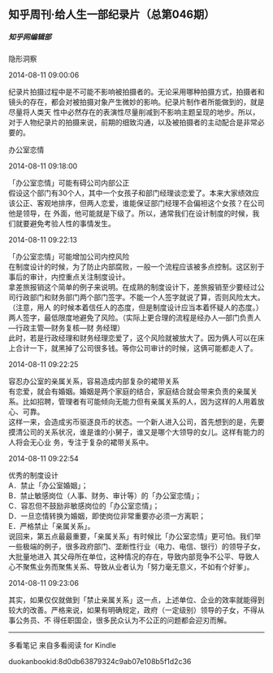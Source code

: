 ## 知乎周刊·给人生一部纪录片（总第046期）

##### 知乎网编辑部

  

  隐形洞察

  

2014-08-11 09:00:06

纪录片拍摄过程中是不可能不影响被拍摄者的。无论采用哪种拍摄方式，拍摄者和镜头的存在，都会对被拍摄对象产生微妙的影响。纪录片制作者所能做到的，就是尽量将人类天
性中必然存在的表演性尽量削减到不影响主题呈现的地步。所以，对于人物纪录片的拍摄来说，前期的细致沟通，以及被拍摄者的主动配合是非常必要的。

  

  办公室恋情

  

2014-08-11 09:18:00

「办公室恋情」可能有碍公司内部公正  
假设这个部门有30个人，其中一个女孩子和部门经理谈恋爱了。本来大家绩效应该公正、客观地排序，但两人恋爱，谁能保证部门经理不会偏袒这个女孩？在公司他是领导，在
外面，他可能就是下级了。所以，通常我们在设计制度的时候，我们就要避免考验人性的事情发生。

  

2014-08-11 09:22:13

「办公室恋情」可能增加公司内控风险  
在制度设计的时候，为了防止内部腐败，一般一个流程应该被多点控制。这区别于事后的审计，内控重点关注制度设计。  
拿差旅报销这个简单的例子来说明。在成熟的制度设计下，差旅报销至少要经过公司行政部门和财务部门两个部门签字。不能一个人签字就说了算，否则风险太大。（注意，用人
的时候本着信任人的态度，但是制度设计应当本着怀疑人的态度。）两人签字，最低限度地避免了风险。（实际上更合理的流程是经办人—部门负责人—行政主管—财务复核—财
务经理）  
此时，若是行政经理和财务经理恋爱了，这个风险就被放大了。因为俩人可以在床上合计一下，就黑掉了公司很多钱。等你公司审计的时候，这俩可能都走人了。

  

2014-08-11 09:22:25

容忍办公室的亲属关系，容易造成内部复杂的裙带关系  
有恋爱，就会有婚姻。婚姻是两个家庭的结合，家庭结合就会带来负责的亲属关系。比如招聘，管理者有可能倾向无能力但有亲属关系的人，因为这样的人用着放心、可靠。  
这样一来，会造成劣币驱逐良币的状态。一个新人进入公司，首先想到的是，先要摸清公司的关系状况，谁是谁的小舅子，谁又是哪个大领导的女儿。这样有能力的人将会无心业
务，专注于复杂的裙带关系中。

  

2014-08-11 09:22:54

优秀的制度设计  
A．禁止「办公室婚姻」；  
B．禁止敏感岗位（人事、财务、审计等）的「办公室恋情」；  
C．容忍但不鼓励非敏感岗位的「办公室恋情」；  
D．一旦恋情转换为婚姻，即使岗位非常重要亦必须一方离职；  
E．严格禁止「亲属关系」。  
说回来，第五点最最重要，「亲属关系」有时候比「办公室恋情」更可怕。我们举一些极端的例子，很多政府部门、垄断性行业（电力、电信、银行）的领导子女，大批量地进入
其父母所在单位，这种情况的存在，导致内部竞争不公平、导致人心不聚焦业务而聚焦关系、导致从业者认为「努力毫无意义，不如有个好爹」。

  

2014-08-11 09:23:06

其实，如果仅仅就做到「禁止亲属关系」这一点，上述单位、企业的效率就能得到较大的改善。严格来说，如果有明确规定，政府（一定级别）领导的子女，不得从事公务员、不
得任职国企，很多民众认为不公正的问题都会迎刃而解。

* * *

多看笔记 来自多看阅读 for Kindle

duokanbookid:8d0db63879324c9ab07e108b5f1d2c36

